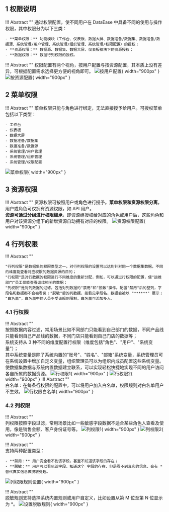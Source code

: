 
## 1 权限说明

!!! Abstract ""
    通过权限配置，使不同用户在 DataEase 中具备不同的使用与操作权限，其中权限分为以下三类：

    - **菜单权限：** 功能模块（工作台、仪表板、数据大屏、数据准备/数据集、数据准备/数据源、系统管理/用户管理、系统管理/组织管理、系统管理/权限配置）的授权；
    - **资源权限：** 数据源、数据集、数据大屏、仪表板模块下的资源授权；
    - **数据权限：** 数据行列权限的授权。

!!! Abstract ""
    权限配置有两个视角，按用户配置与按资源配置，其本质上没有差异，可根据配置需求选择更方便的视角即可。
![按用户配置](../img/xpack/按用户配置.png){ width="900px" }
![按资源配置](../img/xpack/按资源配置.png){ width="900px" }

## 2 菜单权限

!!! Abstract ""
    菜单权限只能与角色进行绑定，无法直接授予给用户。可授权菜单包括以下类型：

    - 工作台
    - 仪表板
    - 数据大屏
    - 数据准备/数据集
    - 数据准备/数据源
    - 系统管理/用户管理
    - 系统管理/组织管理
    - 系统管理/权限配置

![菜单权限](../img/xpack/菜单权限.png){ width="900px" }

## 3 资源权限
!!! Abstract ""
    资源权限可按照用户或角色进行授予。**菜单权限和资源权限分离**，用户或角色可仅拥有资源权限，如 API 用户。  
    **资源可通过分组进⾏权限继承**，即资源组授权给对应的角色或⽤户后，这些角色和⽤户对该资源分组下的新增资源⾃动拥有对应的权限。
![资源权限配置](../img/xpack/资源权限配置.png){ width="900px" }

## 4 行列权限

!!! Abstract ""

    "行列权限"是数据集的权限类型之一，对行列权限的设置可以达到针对同一个数据集数据，不同的维度能查看对应权限的数据资源的目的；  
    "行权限"是对行数据的权限进行不同维度的重新分配，例如，可以通过行权限的配置，使"运维部门"员工仅能查看运维相关的数据；  
    "列权限"是对列数据的过滤，包括对列数据的"禁用"和"脱敏"操作。配置"禁用"后的整列，字段名和数据都不会被看见；"脱敏"后的列数据，能看见字段名，数据会被以 "******" 展示；  
    "白名单"，白名单中的人员不受该规则限制，白名单可添加多人。

### 4.1 行权限

!!! Abstract ""  
    按照数据内容过滤，常用场景比如不同部门只能看到自己部门的数据，不同产品线只能看到自己产品线的数据，不同门店只能看到自己门店的数据等；  
    系统支持从 3 种不同的维度配置行权限（维度包括"角色"、"用户"、"系统变量"）；  
    其中系统变量是除了系统内置的"账号"、"姓名"、"邮箱"系统变量，系统管理员可在系统设置中增加自定义变量，组织管理员可以为组织内成员配置这些系统变量。使数据集数据与系统内置数据建立联系，可以实现轻松快捷地实现不同的用户访问各自所属的数据资源。
![行权限1](../img/xpack/行权限1.png){ width="900px" }
![行权限2](../img/xpack/行权限2.png){ width="900px" }
!!! Abstract ""  
    白名单：在每条行权限的配置中，可以将用户加入白名单，权限规则对白名单用户不生效。
![行权限白名单](../img/xpack/行权限白名单.png){ width="900px" }

### 4.2 列权限

!!! Abstract ""  
    列权限按照字段过滤，常用场景比如一些敏感字段数据不适合某些角色人查看及使用，像是销售金额、客户身份证号等。
![列权限1](../img/xpack/列权限1.png){ width="900px" }
![列权限2](../img/xpack/列权限2.png){ width="900px" }

!!! Abstract ""  
    支持两种配置类型：

    - **禁用：** 用户完全看不到该字段，甚至不知道该字段的存在； 
    - **脱敏：** 用户可以看见该字段，知道这个 字段的存在，但是看不到真实的信息，会有 * 替代真实信息做脱敏处理。
![列权限规则设置](../img/xpack/列权限规则设置.png){ width="900px" }

!!! Abstract ""  
    脱敏规则支持选择系统内置规则或用户自定义，比如设置从第 M 位至第 N 位显示为 *。
![设置脱敏规则](../img/xpack/设置脱敏规则.png){ width="900px" }